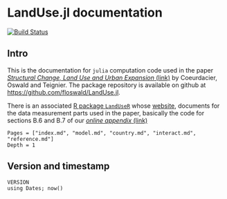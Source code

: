 # LandUse.jl documentation

[![Build Status](https://github.com/floswald/LandUse.jl/workflows/CI/badge.svg)](https://github.com/floswald/LandUse.jl/actions?query=workflow%3ACI+branch%3Amaster)

## Intro

This is the documentation for `julia` computation code used in the paper [*Structural Change, Land Use and Urban Expansion* (link)](https://floswald.github.io/pdf/landuse-draft.pdf) by Coeurdacier, Oswald and Teignier. The package repository is available on github at <https://github.com/floswald/LandUse.jl>.

There is an associated [R package `LandUseR`](https://github.com/floswald/LandUseR) whose [website](http://floswald.github.io/LandUseR), documents for the data measurement parts used in the paper, basically the code for sections B.6 and B.7 of our [*online appendix* (link)](https://floswald.github.io/pdf/landuse-appendix.pdf)

```@contents
Pages = ["index.md", "model.md", "country.md", "interact.md", "reference.md"]
Depth = 1
```


## Version and timestamp

```@repl
VERSION
using Dates; now()
```
